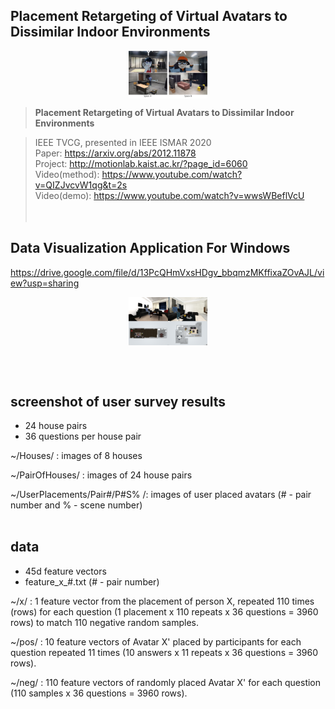 Placement Retargeting of Virtual Avatars to Dissimilar Indoor Environments
---------------------------------------------------------------------------------------------------------------------------------------

<p align="center"><img src="TVCG_thumbnail_small.png" align="center" style="width: 25%; height: 25%"/> <br></p>

> **Placement Retargeting of Virtual Avatars to Dissimilar Indoor Environments**<br>

> IEEE TVCG, presented in IEEE ISMAR 2020<br>
> Paper: https://arxiv.org/abs/2012.11878<br>
> Project: http://motionlab.kaist.ac.kr/?page_id=6060<br>
> Video(method): https://www.youtube.com/watch?v=QIZJvcvW1qg&t=2s<br>
> Video(demo): https://www.youtube.com/watch?v=wwsWBeflVcU<br>
<br><br>


Data Visualization Application For Windows
---------------------------------------------------------------------------------------------------------------------------------------
https://drive.google.com/file/d/13PcQHmVxsHDgv_bbqmzMKffixaZOvAJL/view?usp=sharing

<p align="center"><img src="Visualizer_small.png" align="center" style="width: 25%; height: 25%"/> <br></p>
<br><br>

screenshot of user survey results
---------------------------------------------------------------------------------------------------------------------------------------
- 24 house pairs
- 36 questions per house pair

~/Houses/ : images of 8 houses

~/PairOfHouses/ : images of 24 house pairs

~/UserPlacements/Pair#/P#S% /: images of user placed avatars (# - pair number and % - scene number)
<br><br>


data
---------------------------------------------------------------------------------------------------------------------------------------
- 45d feature vectors
- feature_x_#.txt (# - pair number)

~/x/ : 1 feature vector from the placement of person X, repeated 110 times (rows) for each question (1 placement x 110 repeats x 36 questions = 3960 rows) to match 110 negative random samples.

~/pos/ : 10 feature vectors of Avatar X' placed by participants for each question repeated 11 times (10 answers x 11 repeats x 36 questions = 3960 rows).

~/neg/ : 110 feature vectors of randomly placed Avatar X' for each question (110 samples x 36 questions = 3960 rows).


